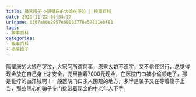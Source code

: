 ```yaml
---
title: 搞笑段子->隔壁床的大娘在哭泣 | 糗事百科
date: 2019-11-22 00:34:17
urlname: 0367ab6e2957eb8062776e57831ebf81
tags: 
- 糗事百科
categories:
- 糗事百科
- 搞笑段子
---
```

隔壁床的大娘在哭泣，大家问所谓何事，原来大娘不识字，又不信任银行，总觉得现金放在自己身上才安全，兜里揣着7000元现金，在医院门口被小偷顺走了，那是化疗的血汗钱啊！一般医院门口多人围观的地方，多半是骗子又在等着傻子上当，那些黑心的骗子专门挑带着现金的中老年人下手。



